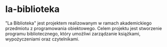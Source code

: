 # la-biblioteka
"La Biblioteka" jest projektem realizowanym w ramach akademickiego przedmiotu z programowania obiektowego. Celem projektu jest stworzenie programu bibliotecznego, który umożliwi zarządzanie książkami, wypożyczeniami oraz czytelnikami.

